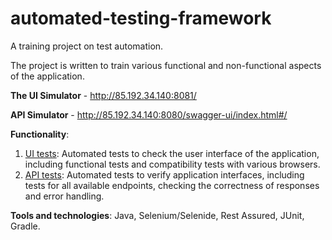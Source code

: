 # automated-testing-framework
 A training project on test automation.

The project is written to train various functional and non-functional aspects of the application.

**The UI Simulator** - <http://85.192.34.140:8081/>

**API Simulator** - <http://85.192.34.140:8080/swagger-ui/index.html#/>

__Functionality__:
1. <u>UI tests</u>: Automated tests to check the user interface of the application, including functional tests and compatibility tests with various browsers.
2. <u>API tests</u>: Automated tests to verify application interfaces, including tests for all available endpoints, checking the correctness of responses and error handling.

__Tools and technologies__: Java, Selenium/Selenide, Rest Assured, JUnit, Gradle.
